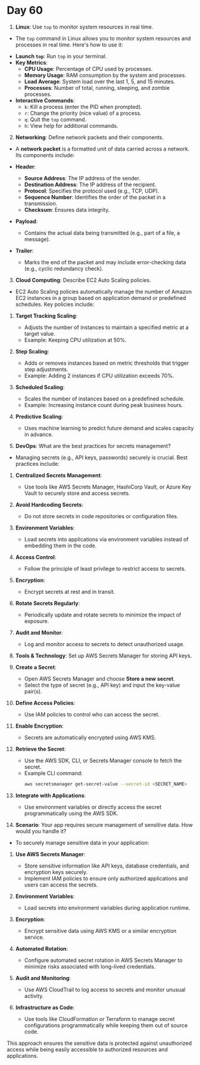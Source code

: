 # Day 60


1. **Linux**: Use `top` to monitor system resources in real time.
* The `top` command in Linux allows you to monitor system resources and processes in real time. Here's how to use it:

- **Launch `top`**: Run `top` in your terminal.
- **Key Metrics**:
  - **CPU Usage**: Percentage of CPU used by processes.
  - **Memory Usage**: RAM consumption by the system and processes.
  - **Load Average**: System load over the last 1, 5, and 15 minutes.
  - **Processes**: Number of total, running, sleeping, and zombie processes.
- **Interactive Commands**:
  - `k`: Kill a process (enter the PID when prompted).
  - `r`: Change the priority (nice value) of a process.
  - `q`: Quit the `top` command.
  - `h`: View help for additional commands.


2. **Networking**: Define network packets and their components.
* A **network packet** is a formatted unit of data carried across a network. Its components include:

- **Header**:
  - **Source Address**: The IP address of the sender.
  - **Destination Address**: The IP address of the recipient.
  - **Protocol**: Specifies the protocol used (e.g., TCP, UDP).
  - **Sequence Number**: Identifies the order of the packet in a transmission.
  - **Checksum**: Ensures data integrity.
  
- **Payload**:
  - Contains the actual data being transmitted (e.g., part of a file, a message).
  
- **Trailer**:
  - Marks the end of the packet and may include error-checking data (e.g., cyclic redundancy check).


3. **Cloud Computing**: Describe EC2 Auto Scaling policies.
* EC2 Auto Scaling policies automatically manage the number of Amazon EC2 instances in a group based on application demand or predefined schedules. Key policies include:

1. **Target Tracking Scaling**:
   - Adjusts the number of instances to maintain a specified metric at a target value.
   - Example: Keeping CPU utilization at 50%.

2. **Step Scaling**:
   - Adds or removes instances based on metric thresholds that trigger step adjustments.
   - Example: Adding 2 instances if CPU utilization exceeds 70%.

3. **Scheduled Scaling**:
   - Scales the number of instances based on a predefined schedule.
   - Example: Increasing instance count during peak business hours.

4. **Predictive Scaling**:
   - Uses machine learning to predict future demand and scales capacity in advance.


4. **DevOps**: What are the best practices for secrets management?
* Managing secrets (e.g., API keys, passwords) securely is crucial. Best practices include:

1. **Centralized Secrets Management**:
   - Use tools like AWS Secrets Manager, HashiCorp Vault, or Azure Key Vault to securely store and access secrets.
   
2. **Avoid Hardcoding Secrets**:
   - Do not store secrets in code repositories or configuration files.

3. **Environment Variables**:
   - Load secrets into applications via environment variables instead of embedding them in the code.

4. **Access Control**:
   - Follow the principle of least privilege to restrict access to secrets.

5. **Encryption**:
   - Encrypt secrets at rest and in transit.

6. **Rotate Secrets Regularly**:
   - Periodically update and rotate secrets to minimize the impact of exposure.

7. **Audit and Monitor**:
   - Log and monitor access to secrets to detect unauthorized usage.


5. **Tools & Technology**: Set up AWS Secrets Manager for storing API keys.
1. **Create a Secret**:
   - Open AWS Secrets Manager and choose **Store a new secret**.
   - Select the type of secret (e.g., API key) and input the key-value pair(s).

2. **Define Access Policies**:
   - Use IAM policies to control who can access the secret.

3. **Enable Encryption**:
   - Secrets are automatically encrypted using AWS KMS.

4. **Retrieve the Secret**:
   - Use the AWS SDK, CLI, or Secrets Manager console to fetch the secret.
   - Example CLI command:  
     ```bash
     aws secretsmanager get-secret-value --secret-id <SECRET_NAME>
     ```

5. **Integrate with Applications**:
   - Use environment variables or directly access the secret programmatically using the AWS SDK.


6. **Scenario**: Your app requires secure management of sensitive data. How would you handle it?
* To securely manage sensitive data in your application:

1. **Use AWS Secrets Manager**:
   - Store sensitive information like API keys, database credentials, and encryption keys securely.
   - Implement IAM policies to ensure only authorized applications and users can access the secrets.

2. **Environment Variables**:
   - Load secrets into environment variables during application runtime.

3. **Encryption**:
   - Encrypt sensitive data using AWS KMS or a similar encryption service.

4. **Automated Rotation**:
   - Configure automated secret rotation in AWS Secrets Manager to minimize risks associated with long-lived credentials.

5. **Audit and Monitoring**:
   - Use AWS CloudTrail to log access to secrets and monitor unusual activity.

6. **Infrastructure as Code**:
   - Use tools like CloudFormation or Terraform to manage secret configurations programmatically while keeping them out of source code.

This approach ensures the sensitive data is protected against unauthorized access while being easily accessible to authorized resources and applications.

